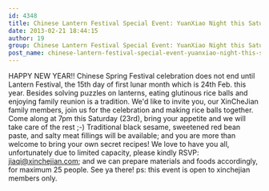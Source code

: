 ```yaml
---
id: 4348
title: Chinese Lantern Festival Special Event: YuanXiao Night this Saturday from 7pm.本周六晚7点，来新车间庆祝元宵吃汤团
date: 2013-02-21 18:44:15
author: 19
group: Chinese Lantern Festival Special Event: YuanXiao Night this Saturday from 7pm.本周六晚7点，来新车间庆祝元宵吃汤团
post_name: chinese-lantern-festival-special-event-yuanxiao-night-this-saturday-from-7pm-%e6%9c%ac%e5%91%a8%e5%85%ad%e6%99%9a7%e7%82%b9%ef%bc%8c%e6%9d%a5%e6%96%b0%e8%bd%a6%e9%97%b4%e5%ba%86%e7%a5%9d%e5%85%83
---
```


HAPPY NEW YEAR!! Chinese Spring Festival celebration does not end until Lantern Festival, the 15th day of first lunar month which is 24th Feb. this year. Besides solving puzzles on lanterns, eating glutinous rice balls and enjoying family reunion is a tradition. We'd like to invite you, our XinCheJian family members, join us for the celebration and making rice balls together. Come along at 7pm this Saturday (23rd), bring your appetite and we will take care of the rest ;-) Traditional black sesame, sweetened red bean paste, and salty meat fillings will be available; and you are more than welcome to bring your own secret recipes! We love to have you all, unfortunately due to limited capacity, please kindly RSVP: jiaqi@xinchejian.com; and we can prepare materials and foods accordingly, for maximum 25 people. See ya there! ps: this event is open to xinchejian members only.